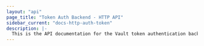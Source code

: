 ```yaml
---
layout: "api"
page_title: "Token Auth Backend - HTTP API"
sidebar_current: "docs-http-auth-token"
description: |-
  This is the API documentation for the Vault token authentication backend.
---
```

